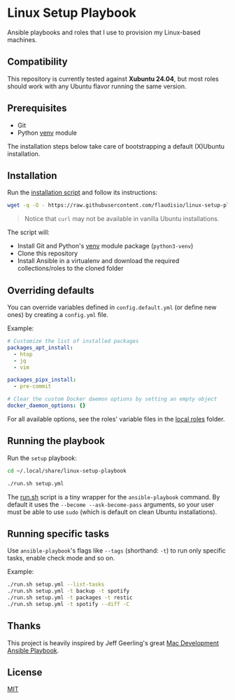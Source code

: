 # Linux Setup Playbook

Ansible playbooks and roles that I use to provision my Linux-based machines.

## Compatibility

This repository is currently tested against **Xubuntu 24.04**, but most roles should work with any Ubuntu
flavor running the same version.

## Prerequisites

- Git
- Python [venv](https://docs.python.org/3/library/venv.html) module

The installation steps below take care of bootstrapping a default (X)Ubuntu installation.

## Installation

Run the [installation script](install.sh) and follow its instructions:

```bash
wget -q -O - https://raw.githubusercontent.com/flaudisio/linux-setup-playbook/refs/heads/main/install.sh | bash
```

> Notice that `curl` may not be available in vanilla Ubuntu installations.

The script will:

- Install Git and Python's [venv](https://docs.python.org/3/library/venv.html) module package (`python3-venv`)
- Clone this repository
- Install Ansible in a virtualenv and download the required collections/roles to the cloned folder

## Overriding defaults

You can override variables defined in `config.default.yml` (or define new ones) by creating a `config.yml`
file.

Example:

```yaml
# Customize the list of installed packages
packages_apt_install:
  - htop
  - jq
  - vim

packages_pipx_install:
  - pre-commit

# Clear the custom Docker daemon options by setting an empty object
docker_daemon_options: {}
```

For all available options, see the roles' variable files in the [local roles](roles/local) folder.

## Running the playbook

Run the `setup` playbook:

```bash
cd ~/.local/share/linux-setup-playbook

./run.sh setup.yml
```

The [run.sh](run.sh) script is a tiny wrapper for the `ansible-playbook` command. By default it uses
the `--become --ask-become-pass` arguments, so your user must be able to use `sudo` (which is default
on clean Ubuntu installations).

## Running specific tasks

Use `ansible-playbook`'s flags like `--tags` (shorthand: `-t`) to run only specific tasks, enable check
mode and so on.

Example:

```bash
./run.sh setup.yml --list-tasks
./run.sh setup.yml -t backup -t spotify
./run.sh setup.yml -t packages -t restic
./run.sh setup.yml -t spotify --diff -C
```

## Thanks

This project is heavily inspired by Jeff Geerling's great [Mac Development Ansible Playbook](https://github.com/geerlingguy/mac-dev-playbook).

## License

[MIT](LICENSE)
